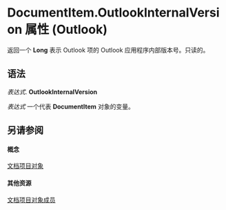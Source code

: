 
# DocumentItem.OutlookInternalVersion 属性 (Outlook)

返回一个 **Long** 表示 Outlook 项的 Outlook 应用程序内部版本号。只读的。


## 语法

 _表达式_. **OutlookInternalVersion**

 _表达式_ 一个代表 **DocumentItem** 对象的变量。


## 另请参阅


#### 概念


[文档项目对象](7b0a6af0-6632-3ff6-841f-5b081d0d68d8.md)
#### 其他资源


[文档项目对象成员](2c6d563b-39cb-9cb3-3bfe-93fe595325cf.md)